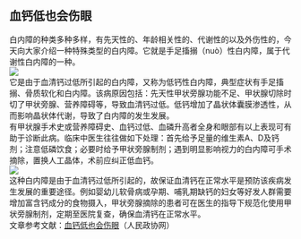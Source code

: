 ## 血钙低也会伤眼  
白内障的种类多种多样，有先天性的、年龄相关性的、代谢性的以及外伤性的，今天向大家介绍一种特殊类型的白内障。它就是手足搐搦（nuò）性白内障，属于代谢性白内障的一种。  
![](http://cdncms.v-keep.cn/wp-content/uploads/2020/07/u12311944733806501850fm26gp0.jpg)  
它是由于血清钙过低所引起的白内障，又称为低钙性白内障，典型症状有手足搐搦、骨质软化和白内障。该病原因包括：先天性甲状旁腺功能不足、甲状腺切除时切了甲状旁腺、营养障碍等，导致血清钙过低。低钙增加了晶状体囊膜渗透性，从而影响晶状体代谢，导致了白内障的发生发展。  
有甲状腺手术史或营养障碍史、血钙过低、血磷升高者全身和眼部有以上表现可有助于诊断此病。临床中医生往往做如下处理：首先给予足量的维生素A、D及钙剂；注意低磷饮食；必要时给予甲状旁腺制剂；遇到明显影响视力的白内障可手术摘除，置换人工晶体，术前应纠正低血钙。  
![](http://cdncms.v-keep.cn/wp-content/uploads/2020/07/u331236439438090281fm26gp0-1.jpg)  
这种白内障是由于血清钙过低所引起的，故保证血清钙在正常水平是预防该疾病发生发展的重要途径。例如婴幼儿软骨病或孕期、哺乳期缺钙的妇女等好发人群需要增加富含钙成分的食物摄入，甲状旁腺摘除的患者可在医生的指导下规范化使用甲状旁腺制剂，定期至医院复查，确保血清钙在正常水平。  
文章参考文献：<a href="http://www.rmzxb.com.cn/c/2019-09-23/2430510.shtml">血钙低也会伤眼</a>（人民政协网）  
<!--EndFragment-->  
